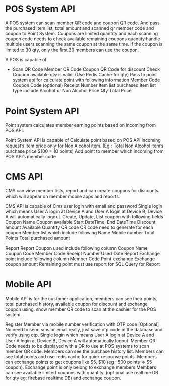 # POS System API

A POS system can scan member QR code and coupon QR code. And pass the purchased item list, total amount and scanned qr member code and coupon to Point System. Coupons are limited quantity and each scanning coupon code needs to check available remaining coupons quantity  handle multiple users scanning the same coupon at the same time. If the coupon is limited to 30 qty, only the first 30 members can use the coupon.


A POS  is capable of 
- Scan QR Code
Member QR Code
Coupon QR Code for discount
Check Coupon available qty is valid. (Use Redis Cache for qty)
Pass to point system api for calculate point with following information
Member Code
Coupon Code (optional)
Receipt Number
Item list purchased
Item list type include
Alcohol or Non Alcohol
Price
Qty
Total Price
		


# Point System API

Point system calculates member earning points based on incoming from POS API.

Point System API is capable of
Calculate point based on POS API incoming request’s item price only for Non Alcohol item. (Eg : Total Non Alcohol item’s purchase price $100 = 10 points)
Add point to member which incoming from POS API’s member code



# CMS API

CMS can view member lists, report and can create coupons for discounts which will appear on member mobile apps and reports.

CMS API is capable of
Cms user login with email and password
Single login which means User A login at Device A and User A login at Device B, Device A will automatically logout.
Create, Update, List coupon with following fields
Coupon Name
Coupon available Start DateTime, End DateTime
Discount amount
Available Quantity
QR code
QR code need to generate for each coupon
Member list which include following
Name
Mobile number
Total Points
Total purchased amount

Report
Report Coupon used include following column
Coupon Name 
Coupon Code 
Member Code
Receipt Number 
Used Date
Report Exchange point include following column
Member Code 
Point exchange
Exchange coupon amount
Remaining point
must use report for SQL Query for Report

# Mobile API

Mobile API is for the customer application, members can see their points, total purchased history, available coupon for discount and exchange coupon using.
show member QR code to scan at the cashier for the POS system.

Register Member via mobile number verification with OTP code
[Optional] No need to send sms or email really, just save otp code in the database and verify using otp.
Single login which means User A login at Device A and User A login at Device B, Device A will automatically logout.
Member QR Code needs to be displayed with a QR to use at POS systems to scan member QR code.
Members can see the purchase history list.
Members can see total points and use redis cache for quick response points.
Members can exchange points to get coupons like $5, $10 (eg : 500 points => $5 coupon).
Exchange point is only belong to exchange members
Members can see available limited coupons with quantity. (optional use realtime DB for qty eg: firebase realtime DB) and exchange coupon.
